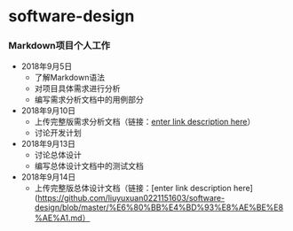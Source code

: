 # software-design
### Markdown项目个人工作

 - 2018年9月5日
	 - 了解Markdown语法
	 - 对项目具体需求进行分析
	 - 编写需求分析文档中的用例部分
- 2018年9月10日
	- 上传完整版需求分析文档（链接：[enter link description here](https://github.com/liuyuxuan0221151603/software-design/blob/master/%E9%9C%80%E6%B1%82%E5%88%86%E6%9E%90.md)）
	- 讨论开发计划
- 2018年9月13日
	- 讨论总体设计
	- 编写总体设计文档中的测试文档
- 2018年9月14日
	- 上传完整版总体设计文档（链接：[enter link description here](https://github.com/liuyuxuan0221151603/software-design/blob/master/%E6%80%BB%E4%BD%93%E8%AE%BE%E8%AE%A1.md）

